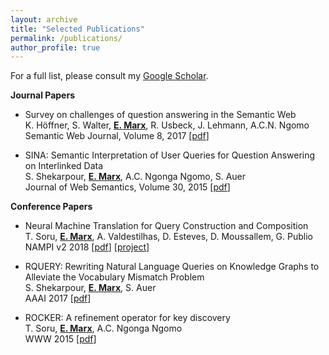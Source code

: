 ```yaml
---
layout: archive
title: "Selected Publications"
permalink: /publications/
author_profile: true
---
```


For a full list, please consult my [Google Scholar](https://scholar.google.com/citations?hl=en&user=1jAHNZIAAAAJ).

**Journal Papers**

* Survey on challenges of question answering in the Semantic Web <br>
  K. Höffner, S. Walter, **<u>E. Marx</u>**, R. Usbeck, J. Lehmann, A.C.N. Ngomo <br>
  Semantic Web Journal, Volume 8, 2017 \[[pdf](https://content.iospress.com/articles/semantic-web/sw247)\]  

* SINA: Semantic Interpretation of User Queries for Question Answering on Interlinked Data <br>
  S. Shekarpour, **<u>E. Marx</u>**, A.C. Ngonga Ngomo, S. Auer <br>
  Journal of Web Semantics, Volume 30, 2015 \[[pdf](https://www.sciencedirect.com/science/article/abs/pii/S1570826814000468)\]

**Conference Papers**

* Neural Machine Translation for Query Construction and Composition <br>
  T. Soru, **<u>E. Marx</u>**, A. Valdestilhas, D. Esteves, D. Moussallem, G. Publio <br>
  NAMPI v2 2018 \[[pdf](https://arxiv.org/pdf/1806.10478.pdf)\] \[[project](https://github.com/aksw/NSpM)\]
  
* RQUERY: Rewriting Natural Language Queries on Knowledge Graphs to Alleviate the Vocabulary Mismatch Problem <br>
  S. Shekarpour,  **<u>E. Marx</u>**, S. Auer <br>
  AAAI 2017 \[[pdf](https://ojs.aaai.org/index.php/AAAI/article/download/11131/10990)\]

* ROCKER: A refinement operator for key discovery <br>
  T. Soru, **<u>E. Marx</u>**, A.C. Ngonga Ngomo <br>
  WWW 2015 \[[pdf](https://arxiv.org/pdf/1705.04380.pdf)\]
